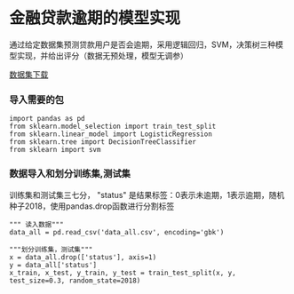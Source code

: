 # 金融贷款逾期的模型实现
通过给定数据集预测贷款用户是否会逾期，采用逻辑回归，SVM，决策树三种模型实现，并给出评分（数据无预处理，模型无调参）

[数据集下载](https://pan.baidu.com/s/1dtHJiV6zMbf_fWPi-dZ95g)

### 导入需要的包

```
import pandas as pd
from sklearn.model_selection import train_test_split
from sklearn.linear_model import LogisticRegression
from sklearn.tree import DecisionTreeClassifier
from sklearn import svm
```

###  数据导入和划分训练集,测试集

训练集和测试集三七分， "status" 是结果标签：0表示未逾期，1表示逾期，随机种子2018，使用pandas.drop函数进行分割标签
```
""" 读入数据"""
data_all = pd.read_csv('data_all.csv', encoding='gbk')

"""划分训练集，测试集"""
x = data_all.drop(['status'], axis=1)
y = data_all['status']
x_train, x_test, y_train, y_test = train_test_split(x, y, test_size=0.3, random_state=2018)
```
